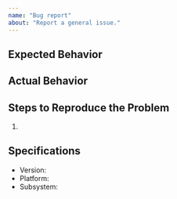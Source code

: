 ```yaml
---
name: "Bug report"
about: "Report a general issue."
---
```


## Expected Behavior

## Actual Behavior

## Steps to Reproduce the Problem
1.

## Specifications

  - Version:
  - Platform:
  - Subsystem:
